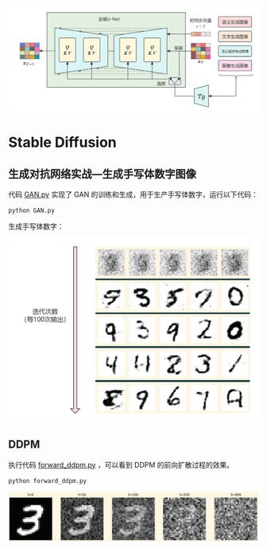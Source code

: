 ![](../images/图10-30StableDiffusion单轮反向去噪过程.png)

# Stable Diffusion
## 生成对抗网络实战—生成手写体数字图像
代码 [GAN.py](GAN.py) 实现了 GAN 的训练和生成，用于生产手写体数字，运行以下代码：
```text
python GAN.py
```
生成手写体数字：

![](../images/GAN输出结果.png)

## DDPM
执行代码 [forward_ddpm.py](forward_ddpm.py) ，可以看到 DDPM 的前向扩散过程的效果。
```text
python forward_ddpm.py
```

![](../images/ddpm前向过程.png)






